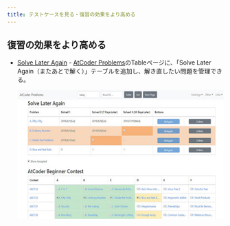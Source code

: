 ```yaml
---
title: テストケースを見る・復習の効果をより高める
---
```


## 復習の効果をより高める

- [Solve Later Again](https://chrome.google.com/webstore/detail/solve-later-again/emndffmnlppiaelhdneheagpaancfahk?hl=ja&gl=UA) - [AtCoder Problems](https://kenkoooo.com/atcoder/)のTableページに、「Solve Later Again（またあとで解く）」テーブルを追加し、解き直したい問題を管理できる。

    <div align="center">
      <img loading = "lazy" src="../../images/chrome_extension/solve_later_again.jpg" alt="solve later again">
    </div>
